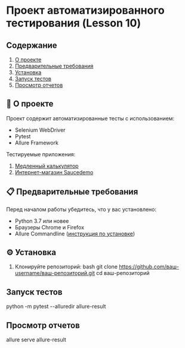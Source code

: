 # Проект автоматизированного тестирования (Lesson 10)

## Содержание
1. [О проекте](#-о-проекте)
2. [Предварительные требования](#-предварительные-требования)
3. [Установка](#-установка)
4. [Запуск тестов](#-запуск-тестов)
5. [Просмотр отчетов](#-просмотр-отчетов)


## 🧩 О проекте

Проект содержит автоматизированные тесты с использованием:
- Selenium WebDriver
- Pytest
- Allure Framework

Тестируемые приложения:
1. [Медленный калькулятор](https://bonigarcia.dev/selenium-webdriver-java/slow-calculator.html)
2. [Интернет-магазин Saucedemo](https://www.saucedemo.com/)

## 📋 Предварительные требования

Перед началом работы убедитесь, что у вас установлено:
- Python 3.7 или новее
- Браузеры Chrome и Firefox
- Allure Commandline ([инструкция по установке](https://docs.qameta.io/allure/#_installing_a_commandline))

## ⚙️ Установка

1. Клонируйте репозиторий:
bash
git clone https://github.com/ваш-username/ваш-репозиторий.git
cd ваш-репозиторий

   
## Запуск тестов 
python -m pytest --alluredir allure-result  

## Просмотр отчетов
allure serve allure-result
